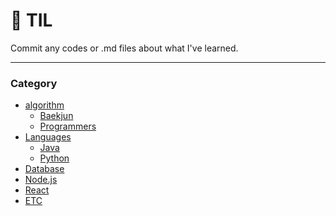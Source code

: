 # :jack_o_lantern: TIL
Commit any codes or .md files about what I've learned.

---

### **Category**
- [algorithm](https://github.com/jamongK/1Day1Commit/tree/master/algorithm)
  - [Baekjun](https://github.com/jamongK/1Day1Commit/tree/master/algorithm/Baekjun)
  - [Programmers](https://github.com/jamongK/1Day1Commit/tree/master/algorithm/Programmers)
- [Languages](https://github.com/jamongK/1Day1Commit/tree/master/Languages)
  - [Java](https://github.com/jamongK/Study/tree/master/Languages/Java)
  - [Python](https://github.com/jamongK/Study/tree/master/Languages/Python)
- [Database](https://github.com/jamongK/Study/tree/master/Database)
- [Node.js](https://github.com/jamongK/Study/tree/master/nodejs)
- [React]()
- [ETC](https://github.com/jamongK/1Day1Commit/tree/master/ETC)

&nbsp;
